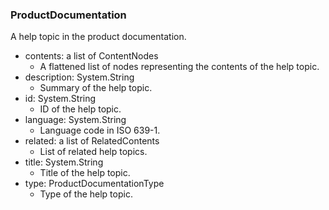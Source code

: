 ### ProductDocumentation
A help topic in the product documentation.

- contents: a list of ContentNodes
  - A flattened list of nodes representing the contents of the help topic.
- description: System.String
  - Summary of the help topic.
- id: System.String
  - ID of the help topic.
- language: System.String
  - Language code in ISO 639-1.
- related: a list of RelatedContents
  - List of related help topics.
- title: System.String
  - Title of the help topic.
- type: ProductDocumentationType
  - Type of the help topic.
